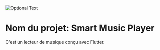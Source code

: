 ![Optional Text](../master/smartMusicPlayer.png)
# Nom du projet: Smart Music Player
C'est un lecteur de musique conçu avec Flutter.


